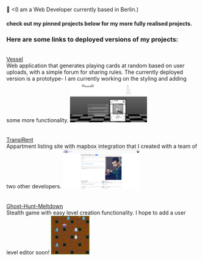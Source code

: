 🤠 <(I am a Web Developer currently based in Berlin.) 

#### check out my pinned projects below for my more fully realised projects. 

### Here are some links to deployed versions of my projects: 
<br/>
<a href="https://the-vessel.herokuapp.com/">Vessel</a><br/>
Web application that generates playing cards at random based on
user uploads, with a simple forum for sharing rules. The currently deployed version is a prototype- I  am currently working on the styling and adding some more functionality.
<img src="https://github.com/atrathbone/atrathbone/blob/main/Vessel-screengrab.PNG?raw=true" width="40%" height="40%"/>
<br/>
<br/>
<br/>
<a href="https://transirent.herokuapp.com/">TransiRent</a><br/>
Appartment listing site with mapbox integration that I created with a team of two other developers.
<img src="https://github.com/atrathbone/atrathbone/blob/main/TransiRent-screengrab.PNG?raw=true" width="40%" height="40%"/>
<br/>
<br/>
<br/>
<a href="https://atrathbone.github.io/Ghost-Hunt-Meltdown/">Ghost-Hunt-Meltdown</a><br/>
Stealth game with easy level creation functionality. I hope to add a user level editor soon!
<img src="https://github.com/atrathbone/atrathbone/blob/main/GHM-screengrab2.PNG?raw=true" width="20%" height="20%"/>

